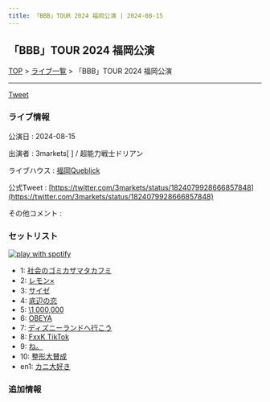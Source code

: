 ```yaml
---
title: 「BBB」TOUR 2024 福岡公演 | 2024-08-15
---
```

## 「BBB」TOUR 2024 福岡公演

[TOP](/setlist/) > [ライブ一覧](lives.html) > 「BBB」TOUR 2024 福岡公演

___

<a href="https://twitter.com/share?ref_src=twsrc%5Etfw" data-text="3markets[ ]セットリスト > 「BBB」TOUR 2024 福岡公演" class="twitter-share-button" data-via="3markets" data-hashtags="3markets" data-related="3markets" data-show-count="false">Tweet</a>

### ライブ情報

公演日
:    2024-08-15

出演者
:    3markets[ ] / 超能力戦士ドリアン

ライブハウス
:    [福岡Queblick](livehouse054.html)

公式Tweet
:    [https://twitter.com/3markets/status/1824079928666857848](https://twitter.com/3markets/status/1824079928666857848)

その他コメント
:    

### セットリスト


[![play with spotify](images/spotify-icon.png)](https://open.spotify.com/playlist/4LOFeoIXPS0SU5zxbPBECr)



*  1: [社会のゴミカザマタカフミ](song002.html)
*  2: [レモン×](song003.html)
*  3: [サイゼ](song004.html)
*  4: [底辺の恋](song008.html)
*  5: [\1,000,000](song022.html)
*  6: [OBEYA](song021.html)
*  7: [ディズニーランドへ行こう](song095.html)
*  8: [FxxK TikTok](song082.html)
*  9: [ね。](song076.html)
*  10: [整形大賛成](song005.html)
*  en1: [カニ大好き](song079.html)


### 追加情報






<script async src="https://platform.twitter.com/widgets.js" charset="utf-8"></script>
